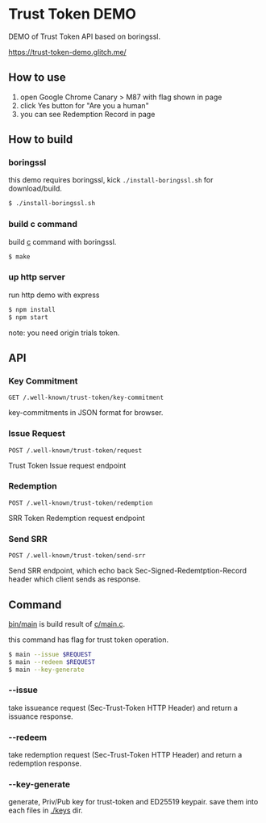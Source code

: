 # Trust Token DEMO

DEMO of Trust Token API based on boringssl.

https://trust-token-demo.glitch.me/

## How to use

1. open Google Chrome Canary &gt; M87 with flag shown in page
2. click Yes button for "Are you a human"
3. you can see Redemption Record in page

## How to build

### boringssl

this demo requires boringssl, kick `./install-boringssl.sh` for download/build.

```sh
$ ./install-boringssl.sh
```

### build c command

build [c](./c) command with boringssl.

```sh
$ make
```

### up http server

run http demo with express

```sh
$ npm install
$ npm start
```

note: you need origin trials token.

## API

### Key Commitment

```
GET /.well-known/trust-token/key-commitment
```

key-commitments in JSON format for browser.

### Issue Request

```
POST /.well-known/trust-token/request
```

Trust Token Issue request endpoint

### Redemption

```
POST /.well-known/trust-token/redemption
```

SRR Token Redemption request endpoint

### Send SRR

```
POST /.well-known/trust-token/send-srr
```

Send SRR endpoint, which echo back Sec-Signed-Redemtption-Record header which client sends as response.


## Command

[bin/main](./bin/main) is build result of [c/main.c](c/main.c).

this command has flag for trust token operation.

```sh
$ main --issue $REQUEST
$ main --redeem $REQUEST
$ main --key-generate
```

### --issue

take issueance request (Sec-Trust-Token HTTP Header) and return a issuance response.

### --redeem

take redemption request (Sec-Trust-Token HTTP Header) and return a redemption response.

### --key-generate

generate, Priv/Pub key for trust-token and ED25519 keypair.
save them into each files in [./keys](./keys) dir.
